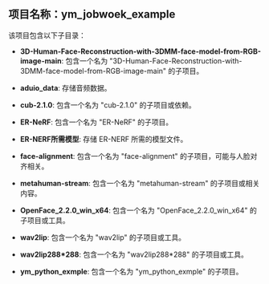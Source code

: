 ## 项目名称：ym_jobwoek_example

该项目包含以下子目录：

- **3D-Human-Face-Reconstruction-with-3DMM-face-model-from-RGB-image-main**: 包含一个名为 "3D-Human-Face-Reconstruction-with-3DMM-face-model-from-RGB-image-main" 的子项目。

- **aduio_data**: 存储音频数据。

- **cub-2.1.0**: 包含一个名为 "cub-2.1.0" 的子项目或依赖。

- **ER-NeRF**: 包含一个名为 "ER-NeRF" 的子项目。

- **ER-NERF所需模型**: 存储 ER-NERF 所需的模型文件。

- **face-alignment**: 包含一个名为 "face-alignment" 的子项目，可能与人脸对齐相关。

- **metahuman-stream**: 包含一个名为 "metahuman-stream" 的子项目或相关内容。

- **OpenFace_2.2.0_win_x64**: 包含一个名为 "OpenFace_2.2.0_win_x64" 的子项目或工具。

- **wav2lip**: 包含一个名为 "wav2lip" 的子项目或工具。

- **wav2lip288*288**: 包含一个名为 "wav2lip288*288" 的子项目或工具。

- **ym_python_exmple**: 包含一个名为 "ym_python_exmple" 的子项目。
